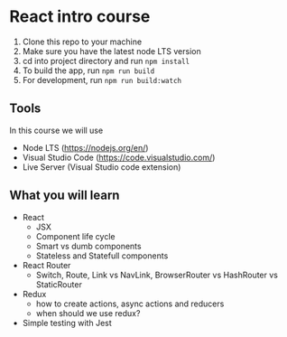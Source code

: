 # React intro course

1. Clone this repo to your machine
2. Make sure you have the latest node LTS version
3. cd into project directory and run ```npm install```
4. To build the app, run ```npm run build```
5. For development, run ```npm run build:watch```

## Tools
In this course we will use 
 - Node LTS (https://nodejs.org/en/)
 - Visual Studio Code (https://code.visualstudio.com/)
 - Live Server (Visual Studio code extension)

## What you will learn
 - React
	- JSX
	- Component life cycle
	- Smart vs dumb components
	- Stateless and Statefull components
 - React Router
	- Switch, Route, Link vs NavLink, BrowserRouter vs HashRouter vs StaticRouter
 - Redux 
 	- how to create actions, async actions and reducers
	- when should we use redux?
 - Simple testing with Jest